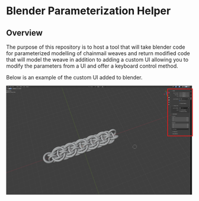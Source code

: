 # Blender Parameterization Helper

## Overview

The purpose of this repository is to host a tool that will take blender code for parameterized modelling of chainmail weaves and return modified code that will model the weave in addition to adding a custom UI allowing you to modify the parameters from a UI and offer a keyboard control method.

Below is an example of the custom UI added to blender.

![Custom Blender UI Example](assets/example.png)

